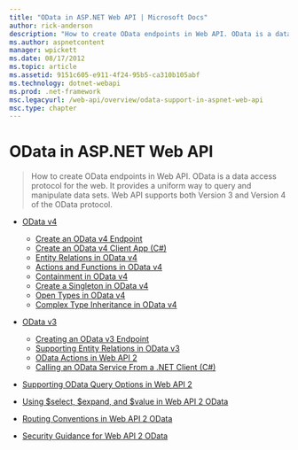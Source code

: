 ```yaml
---
title: "OData in ASP.NET Web API | Microsoft Docs"
author: rick-anderson
description: "How to create OData endpoints in Web API. OData is a data access protocol for the web. It provides a uniform way to query and manipulate data sets. Web API s..."
ms.author: aspnetcontent
manager: wpickett
ms.date: 08/17/2012
ms.topic: article
ms.assetid: 9151c605-e911-4f24-95b5-ca310b105abf
ms.technology: dotnet-webapi
ms.prod: .net-framework
msc.legacyurl: /web-api/overview/odata-support-in-aspnet-web-api
msc.type: chapter
---
```

OData in ASP.NET Web API
====================
> How to create OData endpoints in Web API. OData is a data access protocol for the web. It provides a uniform way to query and manipulate data sets. Web API supports both Version 3 and Version 4 of the OData protocol.


- [OData v4](odata-v4/index.md)

    - [Create an OData v4 Endpoint](odata-v4/create-an-odata-v4-endpoint.md)
    - [Create an OData v4 Client App (C#)](odata-v4/create-an-odata-v4-client-app.md)
    - [Entity Relations in OData v4](odata-v4/entity-relations-in-odata-v4.md)
    - [Actions and Functions in OData v4](odata-v4/odata-actions-and-functions.md)
    - [Containment in OData v4](odata-v4/odata-containment-in-web-api-22.md)
    - [Create a Singleton in OData v4](odata-v4/using-a-singleton-in-an-odata-endpoint-in-web-api-22.md)
    - [Open Types in OData v4](odata-v4/use-open-types-in-odata-v4.md)
    - [Complex Type Inheritance in OData v4](odata-v4/complex-type-inheritance-in-odata-v4.md)
- [OData v3](odata-v3/index.md)

    - [Creating an OData v3 Endpoint](odata-v3/creating-an-odata-endpoint.md)
    - [Supporting Entity Relations in OData v3](odata-v3/working-with-entity-relations.md)
    - [OData Actions in Web API 2](odata-v3/odata-actions.md)
    - [Calling an OData Service From a .NET Client (C#)](odata-v3/calling-an-odata-service-from-a-net-client.md)
- [Supporting OData Query Options in Web API 2](supporting-odata-query-options.md)
- [Using $select, $expand, and $value in Web API 2 OData](using-select-expand-and-value.md)
- [Routing Conventions in Web API 2 OData](odata-routing-conventions.md)
- [Security Guidance for Web API 2 OData](odata-security-guidance.md)